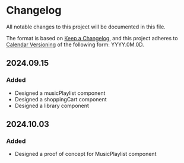 # Changelog

All notable changes to this project will be documented in this file.

The format is based on [Keep a Changelog](https://keepachangelog.com/en/1.1.0/),
and this project adheres to [Calendar Versioning](https://calver.org/) of
the following form: YYYY.0M.0D.

## 2024.09.15

### Added

- Designed a musicPlaylist component
- Designed a shoppingCart component
- Designed a library component

## 2024.10.03

### Added

- Designed a proof of concept for MusicPlaylist component

